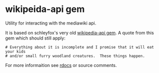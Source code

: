 wikipeida-api gem
=================

Utility for interacting with the mediawiki api. 

It is based on schleyfox's very old [wikipedia-api gem](https://github.com/schleyfox/wikipedia-api).
A quote from this gem which should still apply:

    # Everything about it is incomplete and I promise that it will eat your kids
    # and/or small furry woodland creatures.  These things happen.

For more informaition see [rdocs](http://bxt.github.com/wikipedia-api/) or source comments. 
